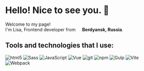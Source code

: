 <h1>Hello! Nice to see you. 👋</h1>

<p>Welcome to my page! </br> I'm Lisa, Frontend developer from <img src="https://www.flaticon.com/free-icon/russia_197408?term=russia&page=1&position=2&origin=search&related_id=197408" width="13"/> <b>Berdyansk, Russia</b>.</p>

<h2>Tools and technologies that I use:</h2>

<p>
  <img alt="html5" src="https://img.shields.io/badge/-HTML5-E34F26?style=flat-square&logo=html5&logoColor=white" />
  <img alt="Sass" src="https://img.shields.io/badge/-Sass-CC6699?style=flat-square&logo=sass&logoColor=white" />
  <img alt="JavaScript" src="https://img.shields.io/badge/-JavaScript-f0db4f?style=flat-square&logo=javascript&logoColor=%23323330">
  <img alt="Vue" src="https://img.shields.io/badge/-Vue.js-41b883?style=flat-square&logo=Vue.js&logoColor=%2334495E">
  <img alt="git" src="https://img.shields.io/badge/-Git-F05032?style=flat-square&logo=git&logoColor=white" />
  <img alt="npm" src="https://img.shields.io/badge/-NPM-CB3837?style=flat-square&logo=npm&logoColor=white" />
  <img alt="Gulp" src="https://img.shields.io/badge/-Gulp-cf4647?style=flat-square&logo=gulp&logoColor=white">
  <img alt="Vite" src="https://img.shields.io/badge/-Vite-8e5cd9?style=flat-square&logo=vite&logoColor=%23ffea83">
  <img alt="Webpack" src="https://img.shields.io/badge/-Webpack-8DD6F9?style=flat-square&logo=webpack&logoColor=white" />
</p>
